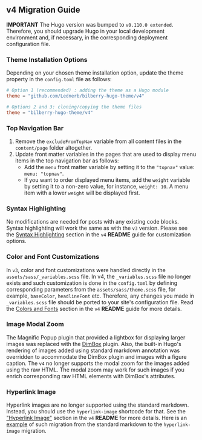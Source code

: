## v4 Migration Guide

**IMPORTANT** The Hugo version was bumped to `v0.110.0 extended`. Therefore, you should upgrade Hugo in your local
development environment and, if necessary, in the corresponding deployment configuration file.

### Theme Installation Options

Depending on your chosen theme installation option, update the theme property in the `config.toml` file as follows:

```toml
# Option 1 (recommended) : adding the theme as a Hugo module
theme = "github.com/Lednerb/bilberry-hugo-theme/v4"

# Options 2 and 3: cloning/copying the theme files
theme = "bilberry-hugo-theme/v4"
```

### Top Navigation Bar

1. Remove the `excludeFromTopNav` variable from all content files in the `content/page` folder altogether.
2. Update front matter variables in the pages that are used to display menu items in the top navigation bar as follows:
    * Add the `menu` front matter variable by setting it to the `"topnav"` value: `menu: "topnav"`.
    * If you want to order displayed menu items, add the `weight` variable by setting it to a non-zero value, for
      instance, `weight: 10`. A menu item with a lower `weight` will be displayed first. 

### Syntax Highlighting

No modifications are needed for posts with any existing code blocks. Syntax highlighting will work the same as with
the `v3` version. Please see the [Syntax Highlighting](README.md#syntax-highlighting) section in the `v4` **README** 
guide for customization options.

### Color and Font Customizations

In `v3`, color and font customizations were handled directly in the `assets/sass/_variables.scss` file. In v4,
the `_variables.scss` file no longer exists and such customization is done in the `config.toml` by defining
corresponding parameters from the `assets/sass/theme.scss` file, for example, `baseColor`, `headlineFont` etc.
Therefore, any changes you made in `_variables.scss` file should be ported to your site's configuration file. Read
the [Colors and Fonts](README.md#colors-and-fonts) section in the `v4` **README** guide for more details.

### Image Modal Zoom

The Magnific Popup plugin that provided a lightbox for displaying larger images was replaced with
the [DimBox](https://dimboxjs.com/) plugin. Also, the built-in Hugo's rendering of images added using standard markdown
annotation was overridden to accommodate the DimBox plugin and images with a figure caption. The `v4` no longer
supports the modal zoom for the images added using the raw HTML. The modal zoom may work for such images if you enrich
corresponding raw HTML elements with DimBox's attributes.   

### Hyperlink Image
Hyperlink images are no longer supported using the standard markdown. Instead, you should use the `hyperlink-image` shortcode for 
that. See the ["Hyperlink Image"](https://github.com/Lednerb/bilberry-hugo-theme#hyperlink-image) section in the `v4` 
**README** for more details. Here is an [example](https://github.com/igor-baiborodine/bilberry-hugo-theme-sandbox/commit/b6881726c2d5580f1ca4c32a646ac3bb252e62f0) of such migration from the standard markdown to the 
`hyperlink-image` migration.
 
